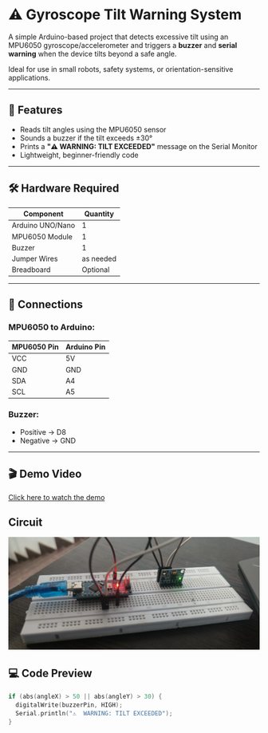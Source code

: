 # ⚠️ Gyroscope Tilt Warning System
 
A simple Arduino-based project that detects excessive tilt using an MPU6050 gyroscope/accelerometer and triggers a **buzzer** and **serial warning** when the device tilts beyond a safe angle.
 
Ideal for use in small robots, safety systems, or orientation-sensitive applications.
 
---
 
## 🧠 Features
 
- Reads tilt angles using the MPU6050 sensor
- Sounds a buzzer if the tilt exceeds ±30°
- Prints a **"⚠️ WARNING: TILT EXCEEDED"** message on the Serial Monitor
- Lightweight, beginner-friendly code
 
---
 
## 🛠️ Hardware Required
 
| Component         | Quantity |
|------------------|----------|
| Arduino UNO/Nano | 1        |
| MPU6050 Module   | 1        |
| Buzzer           | 1        |
| Jumper Wires     | as needed|
| Breadboard       | Optional |
 
---
 
## 🔌 Connections
 
### MPU6050 to Arduino:
| MPU6050 Pin | Arduino Pin |
|-------------|-------------|
| VCC         | 5V          |
| GND         | GND         |
| SDA         | A4          |
| SCL         | A5          |
 
### Buzzer:
- Positive → D8  
- Negative → GND
 
---

## 🎬 Demo Video

[Click here to watch the demo](gyro/gv.mp4)


## Circuit
![Tilt Warning Demo](gyro/g1.jpg)


 
## 💻 Code Preview
 
```cpp
if (abs(angleX) > 50 || abs(angleY) > 30) {
  digitalWrite(buzzerPin, HIGH);
  Serial.println("⚠️  WARNING: TILT EXCEEDED");
}



